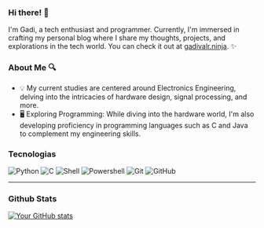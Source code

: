 ### Hi there! 👋

I'm Gadi, a tech enthusiast and programmer. Currently, I'm immersed in crafting my personal blog where I share my thoughts, projects, and explorations in the tech world. You can check it out at [gadivalr.ninja](https://gadivalr.ninja). ✨

### About Me 🔍
- 💡 My current studies are centered around Electronics Engineering, delving into the intricacies of hardware design, signal processing, and more.
- 🖥️ Exploring Programming: While diving into the hardware world, I'm also developing proficiency in programming languages such as C and Java to complement my engineering skills.

### Tecnologias
  
  <div align="left">
    <div>
      <img alt="Python" src="https://img.shields.io/badge/python-100000?style=for-the-badge&logo=python&logoColor=blue">
      <img alt="C" src="https://img.shields.io/badge/c-100000?style=for-the-badge&logo=c">
      <img alt="Shell" src="https://img.shields.io/badge/shell-100000?style=for-the-badge&logo=shellscript">
      <img alt="Powershell" src="https://img.shields.io/badge/powershell-100000?style=for-the-badge&logo=powershell">
      <img alt="Git" src="https://img.shields.io/badge/git-100000?style=for-the-badge&logo=git">
      <img alt="GitHub" src="https://img.shields.io/badge/github-100000?style=for-the-badge&logo=github">
      <img alt="" src="https://img.shields.io/badge/obsidian-100000?style=for-the-badge&logo=obsidian&logoColor=purple">
    </div>
    <hr height="1">
  </div>

  
### Github Stats 


[![Your GitHub stats](https://github-readme-stats.vercel.app/api?username=gadivalr&show_icons=true&theme=radical)](https://github.com/gadivalr)
